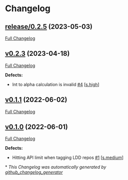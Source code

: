 # Changelog

## [release/0.2.5](https://github.com/NASA-PDS/sumo-tools/tree/release/0.2.5) (2023-05-03)

[Full Changelog](https://github.com/NASA-PDS/sumo-tools/compare/v0.2.3...release/0.2.5)

## [v0.2.3](https://github.com/NASA-PDS/sumo-tools/tree/v0.2.3) (2023-04-18)

[Full Changelog](https://github.com/NASA-PDS/sumo-tools/compare/v0.1.1...v0.2.3)

**Defects:**

- Int to alpha calculation is invalid [\#4](https://github.com/NASA-PDS/sumo-tools/issues/4) [[s.high](https://github.com/NASA-PDS/sumo-tools/labels/s.high)]

## [v0.1.1](https://github.com/NASA-PDS/sumo-tools/tree/v0.1.1) (2022-06-02)

[Full Changelog](https://github.com/NASA-PDS/sumo-tools/compare/v0.1.0...v0.1.1)

## [v0.1.0](https://github.com/NASA-PDS/sumo-tools/tree/v0.1.0) (2022-06-01)

[Full Changelog](https://github.com/NASA-PDS/sumo-tools/compare/a9c48bb062d762f45719980dfcad3ff9604e6541...v0.1.0)

**Defects:**

- Hitting API limit when tagging LDD repos [\#1](https://github.com/NASA-PDS/sumo-tools/issues/1) [[s.medium](https://github.com/NASA-PDS/sumo-tools/labels/s.medium)]



\* *This Changelog was automatically generated by [github_changelog_generator](https://github.com/github-changelog-generator/github-changelog-generator)*
